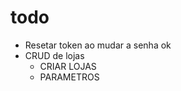# todo

   -  Resetar token ao mudar a senha   ok
   -  CRUD de lojas
      - CRIAR LOJAS
       - PARAMETROS
   